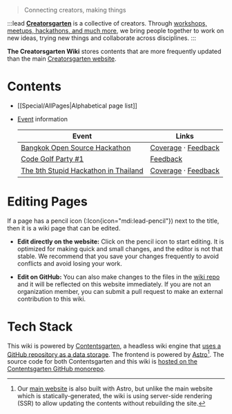 > Connecting creators, making things

:::lead
**[Creatorsgarten](https://creatorsgarten.org/)** is a collective of creators. Through [workshops, meetups, hackathons, and much more](https://creatorsgarten.org/events/), we bring people together to work on new ideas, trying new things and collaborate across disciplines.
:::

**The Creatorsgarten Wiki** stores contents that are more frequently updated than the main [Creatorsgarten website][main-site].

[main-site]: https://creatorsgarten.org/
[repo]: https://github.com/creatorsgarten/wiki

# Contents

- [[Special/AllPages|Alphabetical page list]]

- [Event](https://creatorsgarten.org/events/) information

  | Event | Links |
  | --- | --- |
  | [Bangkok Open Source Hackathon](https://grtn.org/bangkok) | [Coverage](/wiki/Coverage/bangkok) &middot; [Feedback](/wiki/Feedback/bangkok) |
  | [Code Golf Party #1](https://grtn.org/golf1) | [Feedback](/wiki/Feedback/golf1) |
  | [The ៦th Stupid Hackathon in Thailand](https://grtn.org/sht6) | [Coverage](/wiki/Coverage/sht6) &middot; [Feedback](/wiki/Feedback/sht6) |

# Editing Pages

If a page has a pencil icon (:Icon{icon="mdi:lead-pencil"}) next to the title, then it is a wiki page that can be edited.

- **Edit directly on the website:** Click on the pencil icon to start editing. It is optimized for making quick and small changes, and the editor is not that stable. We recommend that you save your changes frequently to avoid conflicts and avoid losing your work.

- **Edit on GitHub:** You can also make changes to the files in the [wiki repo][repo] and it will be reflected on this website immediately. If you are not an organization member, you can submit a pull request to make an external contribution to this wiki.

# Tech Stack

This wiki is powered by [Contentsgarten](https://contentsgarten.netlify.app/wiki/MainPage), a headless wiki engine that [uses a GitHub repository as a data storage][repo]. The frontend is powered by [Astro](https://astro.build/)[^astro]. The source code for both Contentsgarten and this wiki is [hosted on the Contentsgarten GitHub monorepo](https://github.com/creatorsgarten/contentsgarten/tree/main/creatorsgarten).

[^astro]: Our [main website][main-site] is also built with Astro, but unlike the main website which is statically-generated, the wiki is using server-side rendering (SSR) to allow updating the contents without rebuilding the site.